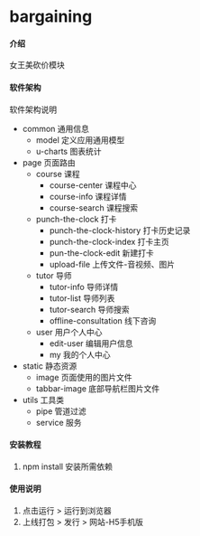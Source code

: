 # bargaining

#### 介绍
女王美砍价模块

#### 软件架构
软件架构说明
* common 通用信息
	* model 定义应用通用模型
	* u-charts 图表统计
* page 页面路由
	* course 课程
		* course-center 课程中心
		* course-info 课程详情
		* course-search 课程搜索
	* punch-the-clock 打卡
		* punch-the-clock-history 打卡历史记录
		* punch-the-clock-index 打卡主页
		* pun-the-clock-edit 新建打卡
		* upload-file 上传文件-音视频、图片
	* tutor 导师
		* tutor-info 导师详情
		* tutor-list 导师列表
		* tutor-search 导师搜索
		* offline-consultation 线下咨询
	* user 用户个人中心
		* edit-user 编辑用户信息
		* my 我的个人中心
* static 静态资源
	* image 页面使用的图片文件
	* tabbar-image 底部导航栏图片文件
* utils 工具类
	* pipe 管道过滤
	* service 服务


#### 安装教程

1.  npm install 安装所需依赖

#### 使用说明

1.  点击运行 > 运行到浏览器
2.  上线打包 > 发行 > 网站-H5手机版